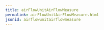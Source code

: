 ```yaml
---
title: airFlowUnitAirFlowMeasure
permalink: airFlowUnitAirFlowMeasure.html
jsonid: airflowunitairflowmeasure
---
```

